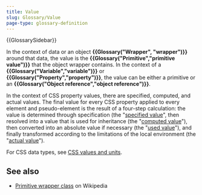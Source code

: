 ```yaml
---
title: Value
slug: Glossary/Value
page-type: glossary-definition
---
```


{{GlossarySidebar}}

In the context of data or an object **{{Glossary("Wrapper", "wrapper")}}** around that data, the value is the **{{Glossary("Primitive","primitive value")}}** that the object wrapper contains. In the context of a **{{Glossary("Variable","variable")}}** or **{{Glossary("Property","property")}}**, the value can be either a primitive or an **{{Glossary("Object reference","object reference")}}**.

In the context of CSS property values, there are specified, computed, and actual values. The final value for every CSS property applied to every element and pseudo-element is the result of a four-step calculation: the value is determined through specification (the "[specified value](/en-US/docs/Web/CSS/CSS_cascade/Value_processing#specified-value)", then resolved into a value that is used for inheritance (the "[computed value](/en-US/docs/Web/CSS/CSS_cascade/Value_processing#computed-value)"), then converted into an absolute value if necessary (the "[used value](/en-US/docs/Web/CSS/CSS_cascade/Value_processing#used-value)"), and finally transformed according to the limitations of the local environment (the "[actual value](/en-US/docs/Web/CSS/CSS_cascade/Value_processing#actual-value)").

For CSS data types, see [CSS values and units](/en-US/docs/Web/CSS/CSS_Values_and_Units).

## See also

- [Primitive wrapper class](https://en.wikipedia.org/wiki/Primitive_wrapper_class) on Wikipedia
